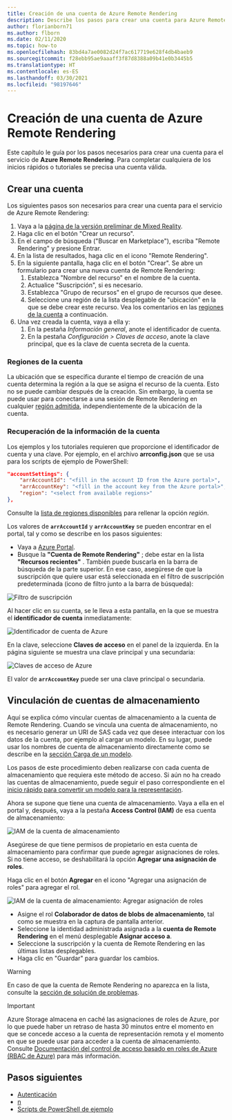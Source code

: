 ```yaml
---
title: Creación de una cuenta de Azure Remote Rendering
description: Describe los pasos para crear una cuenta para Azure Remote Rendering
author: florianborn71
ms.author: flborn
ms.date: 02/11/2020
ms.topic: how-to
ms.openlocfilehash: 83bd4a7ae0082d24f7ac617719e628f4db4baeb9
ms.sourcegitcommit: f28ebb95ae9aaaff3f87d8388a09b41e0b3445b5
ms.translationtype: HT
ms.contentlocale: es-ES
ms.lasthandoff: 03/30/2021
ms.locfileid: "98197646"
---
```

# <a name="create-an-azure-remote-rendering-account"></a>Creación de una cuenta de Azure Remote Rendering

Este capítulo le guía por los pasos necesarios para crear una cuenta para el servicio de **Azure Remote Rendering**. Para completar cualquiera de los inicios rápidos o tutoriales se precisa una cuenta válida.

## <a name="create-an-account"></a>Crear una cuenta

Los siguientes pasos son necesarios para crear una cuenta para el servicio de Azure Remote Rendering:

1. Vaya a la [página de la versión preliminar de Mixed Reality](https://aka.ms/MixedRealityPrivatePreview).
1. Haga clic en el botón "Crear un recurso".
1. En el campo de búsqueda ("Buscar en Marketplace"), escriba "Remote Rendering" y presione Entrar.
1. En la lista de resultados, haga clic en el icono "Remote Rendering".
1. En la siguiente pantalla, haga clic en el botón "Crear". Se abre un formulario para crear una nueva cuenta de Remote Rendering:
    1. Establezca "Nombre del recurso" en el nombre de la cuenta.
    1. Actualice "Suscripción", si es necesario.
    1. Establezca "Grupo de recursos" en el grupo de recursos que desee.
    1. Seleccione una región de la lista desplegable de "ubicación" en la que se debe crear este recurso. Vea los comentarios en las [regiones de la cuenta](create-an-account.md#account-regions) a continuación.
1. Una vez creada la cuenta, vaya a ella y:
    1. En la pestaña *Información general*, anote el identificador de cuenta.
    1. En la pestaña *Configuración > Claves de acceso*, anote la clave principal, que es la clave de cuenta secreta de la cuenta.

### <a name="account-regions"></a>Regiones de la cuenta
La ubicación que se especifica durante el tiempo de creación de una cuenta determina la región a la que se asigna el recurso de la cuenta. Esto no se puede cambiar después de la creación. Sin embargo, la cuenta se puede usar para conectarse a una sesión de Remote Rendering en cualquier [región admitida](./../reference/regions.md), independientemente de la ubicación de la cuenta.

### <a name="retrieve-the-account-information"></a>Recuperación de la información de la cuenta

Los ejemplos y los tutoriales requieren que proporcione el identificador de cuenta y una clave. Por ejemplo, en el archivo **arrconfig.json** que se usa para los scripts de ejemplo de PowerShell:

```json
"accountSettings": {
    "arrAccountId": "<fill in the account ID from the Azure portal>",
    "arrAccountKey": "<fill in the account key from the Azure portal>",
    "region": "<select from available regions>"
},
```

Consulte la [lista de regiones disponibles](../reference/regions.md) para rellenar la opción *región*.

Los valores de **`arrAccountId`** y **`arrAccountKey`** se pueden encontrar en el portal, tal y como se describe en los pasos siguientes:

* Vaya a [Azure Portal](https://www.portal.azure.com).
* Busque la **"Cuenta de Remote Rendering"** ; debe estar en la lista **"Recursos recientes"** . También puede buscarla en la barra de búsqueda de la parte superior. En ese caso, asegúrese de que la suscripción que quiere usar está seleccionada en el filtro de suscripción predeterminada (icono de filtro junto a la barra de búsqueda):

![Filtro de suscripción](./media/azure-subscription-filter.png)

Al hacer clic en su cuenta, se le lleva a esta pantalla, en la que se muestra el **identificador de cuenta** inmediatamente:

![Identificador de cuenta de Azure](./media/azure-account-id.png)

En la clave, seleccione **Claves de acceso** en el panel de la izquierda. En la página siguiente se muestra una clave principal y una secundaria:

![Claves de acceso de Azure](./media/azure-account-primary-key.png)

El valor de **`arrAccountKey`** puede ser una clave principal o secundaria.

## <a name="link-storage-accounts"></a>Vinculación de cuentas de almacenamiento

Aquí se explica cómo vincular cuentas de almacenamiento a la cuenta de Remote Rendering. Cuando se vincula una cuenta de almacenamiento, no es necesario generar un URI de SAS cada vez que desee interactuar con los datos de la cuenta, por ejemplo al cargar un modelo. En su lugar, puede usar los nombres de cuenta de almacenamiento directamente como se describe en la [sección Carga de un modelo](../concepts/models.md#loading-models).

Los pasos de este procedimiento deben realizarse con cada cuenta de almacenamiento que requiera este método de acceso. Si aún no ha creado las cuentas de almacenamiento, puede seguir el paso correspondiente en el [inicio rápido para convertir un modelo para la representación](../quickstarts/convert-model.md#storage-account-creation).

Ahora se supone que tiene una cuenta de almacenamiento. Vaya a ella en el portal y, después, vaya a la pestaña **Access Control (IAM)** de esa cuenta de almacenamiento:

![IAM de la cuenta de almacenamiento](./media/azure-storage-account.png)

Asegúrese de que tiene permisos de propietario en esta cuenta de almacenamiento para confirmar que puede agregar asignaciones de roles. Si no tiene acceso, se deshabilitará la opción **Agregar una asignación de roles**.

Haga clic en el botón **Agregar** en el icono "Agregar una asignación de roles" para agregar el rol.

![IAM de la cuenta de almacenamiento: Agregar asignación de roles](./media/azure-add-role-assignment.png)

* Asigne el rol **Colaborador de datos de blobs de almacenamiento**, tal como se muestra en la captura de pantalla anterior.
* Seleccione la identidad administrada asignada a la **cuenta de Remote Rendering** en el menú desplegable **Asignar acceso a**.
* Seleccione la suscripción y la cuenta de Remote Rendering en las últimas listas desplegables.
* Haga clic en "Guardar" para guardar los cambios.

> [!WARNING]
> En caso de que la cuenta de Remote Rendering no aparezca en la lista, consulte la [sección de solución de problemas](../resources/troubleshoot.md#cant-link-storage-account-to-arr-account).

> [!IMPORTANT]
> Azure Storage almacena en caché las asignaciones de roles de Azure, por lo que puede haber un retraso de hasta 30 minutos entre el momento en que se concede acceso a la cuenta de representación remota y el momento en que se puede usar para acceder a la cuenta de almacenamiento. Consulte [Documentación del control de acceso basado en roles de Azure (RBAC de Azure)](../../role-based-access-control/troubleshooting.md#role-assignment-changes-are-not-being-detected) para más información.

## <a name="next-steps"></a>Pasos siguientes

* [Autenticación](authentication.md)
* [n](frontend-apis.md)
* [Scripts de PowerShell de ejemplo](../samples/powershell-example-scripts.md)
